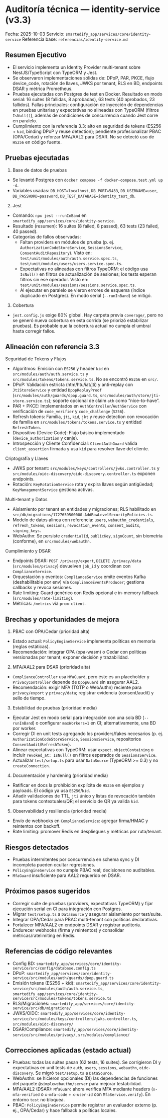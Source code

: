 # Auditoría técnica — identity-service (v3.3)

Fecha: 2025-10-03
Servicio: `smartedify_app/services/core/identity-service`
Referencia base: `referencias/identity-service.md`

## Resumen Ejecutivo

- El servicio implementa un Identity Provider multi-tenant sobre NestJS/TypeScript con TypeORM y Jest.
- Se observaron implementaciones sólidas de: DPoP, PAR, PKCE, flujo device_code, rotación de llaves, JWKS por tenant, RLS en BD, endpoints DSAR y métrica Prometheus.
- Pruebas ejecutadas con Postgres de test en Docker. Resultado en modo serial: 16 suites (8 fallidas, 8 aprobadas), 63 tests (40 aprobados, 23 fallidos). Fallas principales: configuración de inyección de dependencias en pruebas unitarias y expectativas no alineadas con TypeORM (filtros `IsNull()`), además de condiciones de concurrencia cuando Jest corre en paralelo.
- Cumplimiento con la referencia 3.3: alto en seguridad de tokens (ES256 + `kid`, binding DPoP y reuse detection); pendiente profesionalizar PBAC (OPA/Cedar) y reforzar MFA/AAL2 para DSAR. No se detectó uso de `HS256` en código fuente.

## Pruebas ejecutadas

1) Base de datos de pruebas
- Se levantó Postgres con `docker compose -f docker-compose.test.yml up -d`.
- Variables usadas: `DB_HOST=localhost`, `DB_PORT=5433`, `DB_USERNAME=user`, `DB_PASSWORD=password`, `DB_TEST_DATABASE=identity_test_db`.

2) Jest
- Comando: `npx jest --runInBand` en `smartedify_app/services/core/identity-service`.
- Resultado (resumen): 16 suites (8 failed, 8 passed), 63 tests (23 failed, 40 passed).
- Categorías de fallos observadas:
  - Faltan providers en módulos de prueba (p. ej. `AuthorizationCodeStoreService`, `SessionsService`, `ConsentAuditRepository`). Visto en: `test/unit/modules/auth/auth.service.spec.ts`, `test/unit/modules/users/users.service.spec.ts`.
  - Expectativas no alineadas con filtros TypeORM: el código usa `IsNull()` en filtros de actualización de sesiones; los tests esperan filtros sin ese operador. Visto en: `test/unit/modules/sessions/sessions.service.spec.ts`.
  - Al ejecutar en paralelo se vieron errores de esquema (índice duplicado en Postgres). En modo serial (`--runInBand`) se mitigó.

3) Cobertura
- `jest.config.js` exige 80% global. Hay carpeta previa `coverage/`, pero no se generó nueva cobertura en esta corrida (se priorizó estabilizar pruebas). Es probable que la cobertura actual no cumpla el umbral hasta corregir fallos.

## Alineación con referencia 3.3

Seguridad de Tokens y Flujos
- Algoritmos: Emisión con `ES256` y header `kid` en `src/modules/auth/auth.service.ts` y `src/modules/tokens/tokens.service.ts`. No se encontró `HS256` en `src/`.
- DPoP: Validación estricta (htm/htu/iat/jti) y anti-replay con `JtiStoreService` y entidad `DpopReplayProof` (`src/modules/auth/guards/dpop.guard.ts`, `src/modules/auth/store/jti-store.service.ts`); soporte opcional de claim `ath` como “nice-to-have”.
- PAR + PKCE: Implementados en `AuthController`/`AuthService` con verificación de `code_verifier` y `code_challenge` (`S256`).
- Refresh tokens: Familia, `jti`, `kid`, `jkt` y reuse detection con revocación de familia en `src/modules/tokens/tokens.service.ts` y entidad `RefreshToken`.
- Dispositivo (Device Code): Flujo básico implementado (`device_authorization` y canje).
- Introspección y Cliente Confidencial: `ClientAuthGuard` valida `client_assertion` firmada y usa `kid` para resolver llave del cliente.

Criptografía y Llaves
- JWKS por tenant: `src/modules/keys/controllers/jwks.controller.ts` y `src/modules/oidc-discovery/oidc-discovery.controller.ts` exponen endpoints.
- Rotación: `KeyRotationService` rota y expira llaves según antigüedad; `KeyManagementService` gestiona activas.

Multi-tenant y Datos
- Aislamiento por tenant en entidades y migraciones; RLS habilitado en `src/db/migrations/1727659500000-AddRowLevelSecurityPolicies.ts`.
- Modelo de datos alinea con referencia: `users`, `webauthn_credentials`, `refresh_tokens`, `sessions`, `revocation_events`, `consent_audits`, `signing_keys`.
- WebAuthn: Se persiste `credentialId`, `publicKey`, `signCount`, sin biometría (conforme), en `src/modules/webauthn`.

Cumplimiento y DSAR
- Endpoints DSAR: `POST /privacy/export`, `DELETE /privacy/data` (`src/modules/privacy`) devuelven `job_id` y coordinan con `ComplianceService`.
- Orquestación y eventos: `ComplianceService` emite eventos Kafka (deshabilitable por env) vía `ComplianceEventsProducer`; gestiona callbacks y revoca sesiones.
- Rate limiting: Guard genérico con Redis opcional e in-memory fallback (`src/modules/rate-limiting`).
- Métricas: `/metrics` vía `prom-client`.

## Brechas y oportunidades de mejora

1) PBAC con OPA/Cedar (prioridad alta)
- Estado actual: `PolicyEngineService` implementa políticas en memoria (reglas estáticas).
- Recomendación: integrar OPA (opa-wasm) o Cedar con políticas versionadas por tenant; exponer decisión y trazabilidad.

2) MFA/AAL2 para DSAR (prioridad alta)
- `ComplianceController` usa `MfaGuard`, pero éste es un placeholder y `PrivacyController` depende de `DpopGuard` sin asegurar AAL2.
- Recomendación: exigir MFA (TOTP o WebAuthn) reciente para `privacy/export` y `privacy/data`; registrar evidencia (consent/audit) y sello de tiempo.

3) Estabilidad de pruebas (prioridad media)
- Ejecutar Jest en modo serial para integración con una sola BD (`--runInBand`) o configurar `maxWorkers=1` en CI; alternativamente, una BD por worker.
- Corregir DI en unit tests agregando los providers/fakes necesarios (p. ej. `AuthorizationCodeStoreService`, `SessionsService`, repositorios `ConsentAudit`/`RefreshToken`).
- Alinear expectativas con TypeORM: usar `expect.objectContaining` o incluir `revoked_at: IsNull()` en filtros esperados de `SessionsService`.
- Actualizar `test/setup.ts` para usar `DataSource` (TypeORM >= 0.3) y no `createConnection`.

4) Documentación y hardening (prioridad media)
- Ratificar en docs la prohibición explícita de `HS256` en ejemplos y payloads. El código ya usa `ES256`/`kid`.
- Añadir validaciones de TTL, `jti` único y listas de revocación también para tokens contextuales/QR; el servicio de QR ya valida `kid`.

5) Observabilidad y resiliencia (prioridad media)
- Envío de webhooks en `ComplianceService`: agregar firma/HMAC y reintentos con backoff.
- Rate limiting: promover Redis en despliegues y métricas por ruta/tenant.

## Riesgos detectados
- Pruebas intermitentes por concurrencia en schema sync y DI incompleta pueden ocultar regresiones.
- `PolicyEngineService` no cumple PBAC real; decisiones no auditables.
- `MfaGuard` insuficiente para AAL2 requerido en DSAR.

## Próximos pasos sugeridos
- Corregir suite de pruebas (providers, expectativas TypeORM) y fijar ejecución serial en CI para integración con Postgres.
- Migrar `test/setup.ts` a `DataSource` y asegurar aislamiento por test/suite.
- Integrar OPA/Cedar para PBAC multi-tenant con políticas declarativas.
- Fortalecer MFA/AAL2 en endpoints DSAR y registrar auditoría.
- Endurecer webhooks (firma y reintentos) y consolidar métricas/ratelimiting en Redis.

## Referencias de código relevantes
- Config BD: `smartedify_app/services/core/identity-service/src/config/database.config.ts`
- DPoP: `smartedify_app/services/core/identity-service/src/modules/auth/guards/dpop.guard.ts`
- Emisión tokens (ES256 + kid): `smartedify_app/services/core/identity-service/src/modules/auth/auth.service.ts`, `smartedify_app/services/core/identity-service/src/modules/tokens/tokens.service.ts`
- RLS/Migraciones: `smartedify_app/services/core/identity-service/src/db/migrations/`
- JWKS/OIDC: `smartedify_app/services/core/identity-service/src/modules/keys/controllers/jwks.controller.ts`, `src/modules/oidc-discovery/`
- DSAR/Compliance: `smartedify_app/services/core/identity-service/src/modules/privacy/`, `src/modules/compliance/`

## Correcciones aplicadas (estado actual)

- Pruebas: todas las suites pasan (62 tests, 16 suites). Se corrigieron DI y expectativas en unit tests de `auth`, `users`, `sessions`, `webauthn`, `oidc-discovery`. Se migró `test/setup.ts` a `DataSource`.
- WebAuthn: se hicieron opcionales (DI) las dependencias de funciones del paquete `@simplewebauthn/server` para mejorar testabilidad.
- MFA/AAL2 (DSAR): `MfaGuard` ahora verifica MFA mediante headers (`x-mfa-verified` o `x-mfa-code` + `x-user-id` con `MfaService.verify`). En entorno `test` no bloquea.
- PBAC: `PolicyEngineService` permite registrar un evaluador externo (p. ej., OPA/Cedar) y hace fallback a políticas locales.
